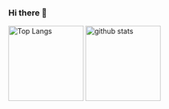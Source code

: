 ### Hi there 👋

<p align="left"> 
  <img alt="Top Langs" height="150px" src="https://github-readme-stats.vercel.app/api/top-langs/?username=Knots-study&show_icons=true&theme=dark" />
  <img alt="github stats" height="150px" src="https://github-readme-stats.vercel.app/api?username=Knots-study&theme=dark&show_icons=ture" />
</p>

<!--
**Knots-study/Knots-study** is a ✨ _special_ ✨ repository because its `README.md` (this file) appears on your GitHub profile.

Here are some ideas to get you started:

- 🔭 I’m currently working on ...
- 🌱 I’m currently learning ...
- 👯 I’m looking to collaborate on ...
- 🤔 I’m looking for help with ...
- 💬 Ask me about ...
- 📫 How to reach me: ...
- 😄 Pronouns: ...
- ⚡ Fun fact: ...
-->
